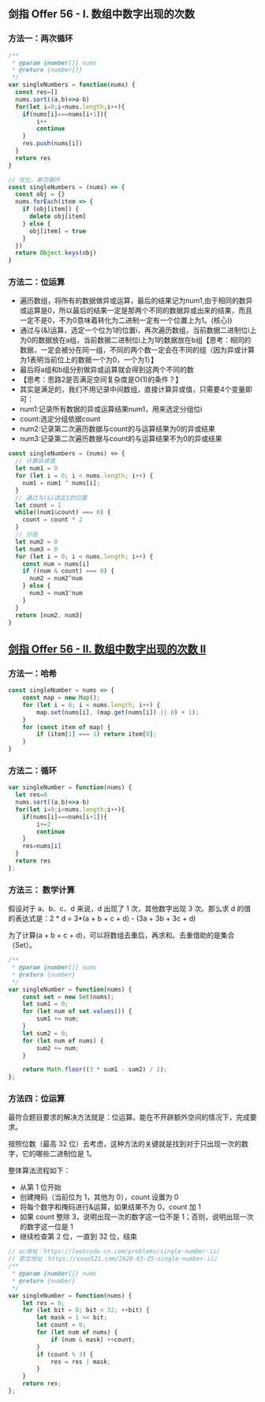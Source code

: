 ## 剑指 Offer 56 - I. 数组中数字出现的次数

### 方法一：两次循环

```js
/**
 * @param {number[]} nums
 * @return {number[]}
 */
var singleNumbers = function(nums) {
  const res=[]
  nums.sort((a,b)=>a-b)
  for(let i=0;i<nums.length;i++){
    if(nums[i]===nums[i+1]){
        i++
        continue
    }
    res.push(nums[i])
  }
  return res
}

// 优化，单次循环
const singleNumbers = (nums) => {
  const obj = {}
  nums.forEach(item => {
    if (obj[item]) {
      delete obj[item]
    } else {
      obj[item] = true
    }
  })
  return Object.keys(obj)
}
```

### 方法二：位运算

- 遍历数组，将所有的数据做异或运算，最后的结果记为num1,由于相同的数异或运算是0，所以最后的结果一定是那两个不同的数据异或出来的结果，而且一定不是0，不为0意味着转化为二进制一定有一个位置上为1。(核心))
- 通过与(&)运算，选定一个位为1的位置i，再次遍历数组，当前数据二进制位i上为0的数据放在a组，当前数据二进制位i上为1的数据放在b组【思考：相同的数据，一定会被分在同一组，不同的两个数一定会在不同的组（因为异或计算为1表明当前位上的数据一个为0，一个为1）】
- 最后将a组和b组分别做异或运算就会得到这两个不同的数
- 【思考：思路2是否满足空间复杂度是O(1)的条件？】
- 其实是满足的，我们不用记录中间数组，直接计算异或值，只需要4个变量即可：
- num1:记录所有数据的异或运算结果num1，用来选定分组位i
- count:选定分组依据count
- num2:记录第二次遍历数据与count的与运算结果为0的异或结果
- num3:记录第二次遍历数据与count的与运算结果不为0的异或结果

```js
const singleNumbers = (nums) => {
  // 计算异或值
  let num1 = 0
  for (let i = 0; i < nums.length; i++) {
    num1 = num1 ^ nums[i];
  }
  // 通过与(&)选定1的位置
  let count = 1
  while((num1&count) === 0) {
    count = count * 2
  }
  // 分组
  let num2 = 0
  let num3 = 0
  for (let i = 0; i < nums.length; i++) {
    const num = nums[i]
    if ((num & count) === 0) {
      num2 = num2^num
    } else {
      num3 = num3^num
    }
  }
  return [num2, num3]
}
```



## [剑指 Offer 56 - II. 数组中数字出现的次数 II](https://leetcode-cn.com/problems/shu-zu-zhong-shu-zi-chu-xian-de-ci-shu-ii-lcof/)

### 方法一：哈希

```js
const singleNumber = nums => {
    const map = new Map();
    for (let i = 0; i < nums.length; i++) {
        map.set(nums[i], (map.get(nums[i]) || 0) + 1);
    }
    for (const item of map) {
        if (item[1] === 1) return item[0];
    }
}
```

### 方法二：循环

```js
var singleNumber = function(nums) {
  let res=0
  nums.sort((a,b)=>a-b)
  for(let i=0;i<nums.length;i++){
    if(nums[i]===nums[i+1]){
        i+=2
        continue
    }
    res=nums[i]
  }
  return res
};

```

### 方法三： 数学计算

假设对于 a、b、c、d 来说，d 出现了 1 次，其他数字出现 3 次。那么求 d 的值的表达式是：2 * d = 3*(a + b + c + d) - (3a + 3b + 3c + d)

为了计算(a + b + c + d)，可以将数组去重后，再求和。去重借助的是集合（Set）。

```js
/**
 * @param {number[]} nums
 * @return {number}
 */
var singleNumber = function(nums) {
    const set = new Set(nums);
    let sum1 = 0;
    for (let num of set.values()) {
        sum1 += num;
    }
    let sum2 = 0;
    for (let num of nums) {
        sum2 += num;
    }

    return Math.floor((3 * sum1 - sum2) / 2);
};
```

### 方法四：位运算

最符合题目要求的解决方法就是：位运算。能在不开辟额外空间的情况下，完成要求。

按照位数（最高 32 位）去考虑，这种方法的关键就是找到对于只出现一次的数字，它的哪些二进制位是 1。

整体算法流程如下：

- 从第 1 位开始
- 创建掩码（当前位为 1，其他为 0），count 设置为 0
- 将每个数字和掩码进行&运算，如果结果不为 0，count 加 1
- 如果 count 整除 3，说明出现一次的数字这一位不是 1；否则，说明出现一次的数字这一位是 1
- 继续检查第 2 位，一直到 32 位，结束

```js
// ac地址：https://leetcode-cn.com/problems/single-number-ii/
// 原文地址：https://xxoo521.com/2020-03-25-single-number-ii/
/**
 * @param {number[]} nums
 * @return {number}
 */
var singleNumber = function(nums) {
    let res = 0;
    for (let bit = 0; bit < 32; ++bit) {
        let mask = 1 << bit;
        let count = 0;
        for (let num of nums) {
            if (num & mask) ++count;
        }
        if (count % 3) {
            res = res | mask;
        }
    }
    return res;
};
```



